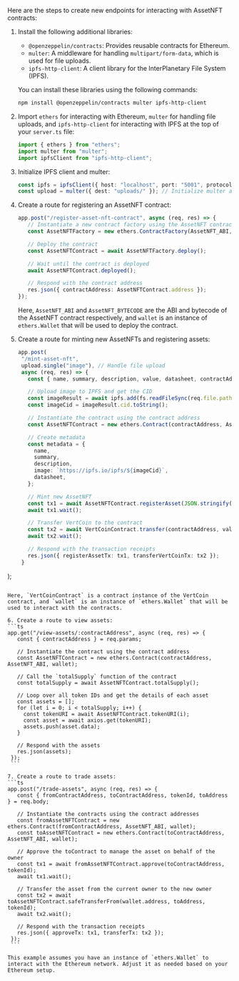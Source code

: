 Here are the steps to create new endpoints for interacting with AssetNFT contracts:
1. Install the following additional libraries:
   - `@openzeppelin/contracts`: Provides reusable contracts for Ethereum.
   - `multer`: A middleware for handling `multipart/form-data`, which is used for file uploads.
   - `ipfs-http-client`: A client library for the InterPlanetary File System (IPFS).

   You can install these libraries using the following commands:

   ```bash
   npm install @openzeppelin/contracts multer ipfs-http-client
   ```

2. Import `ethers` for interacting with Ethereum, `multer` for handling file uploads, and `ipfs-http-client` for interacting with IPFS at the top of your `server.ts` file:
   ```ts
   import { ethers } from "ethers";
   import multer from "multer";
   import ipfsClient from "ipfs-http-client";
   ```

3. Initialize IPFS client and multer:
   ```ts
   const ipfs = ipfsClient({ host: "localhost", port: "5001", protocol: "http" }); // Initialize the IPFS client
   const upload = multer({ dest: "uploads/" }); // Initialize multer and define directory to store uploaded files
   ```

4. Create a route for registering an AssetNFT contract:
   ```ts
   app.post("/register-asset-nft-contract", async (req, res) => {
      // Instantiate a new contract factory using the AssetNFT contract ABI and bytecode
      const AssetNFTFactory = new ethers.ContractFactory(AssetNFT_ABI, AssetNFT_BYTECODE, wallet);

      // Deploy the contract
      const AssetNFTContract = await AssetNFTFactory.deploy();

      // Wait until the contract is deployed
      await AssetNFTContract.deployed();

      // Respond with the contract address
      res.json({ contractAddress: AssetNFTContract.address });
   });
   ```

   Here, `AssetNFT_ABI` and `AssetNFT_BYTECODE` are the ABI and bytecode of the AssetNFT contract respectively, and `wallet` is an instance of `ethers.Wallet` that will be used to deploy the contract.

5. Create a route for minting new AssetNFTs and registering assets:
   ```ts
   app.post(
    "/mint-asset-nft",
    upload.single("image"), // Handle file upload
    async (req, res) => {
      const { name, summary, description, value, datasheet, contractAddress } = req.body;

      // Upload image to IPFS and get the CID
      const imageResult = await ipfs.add(fs.readFileSync(req.file.path));
      const imageCid = imageResult.cid.toString();

      // Instantiate the contract using the contract address
      const AssetNFTContract = new ethers.Contract(contractAddress, AssetNFT_ABI, wallet);

      // Create metadata
      const metadata = {
        name,
        summary,
        description,
        image: `https://ipfs.io/ipfs/${imageCid}`,
        datasheet,
      };

      // Mint new AssetNFT
      const tx1 = await AssetNFTContract.registerAsset(JSON.stringify(metadata));
      await tx1.wait();

      // Transfer VertCoin to the contract
      const tx2 = await VertCoinContract.transfer(contractAddress, value);
      await tx2.wait();

      // Respond with the transaction receipts
      res.json({ registerAssetTx: tx1, transferVertCoinTx: tx2 });
    }
  );
   ```

  Here, `VertCoinContract` is a contract instance of the VertCoin contract, and `wallet` is an instance of `ethers.Wallet` that will be used to interact with the contracts. 

6. Create a route to view assets:
   ```ts
   app.get("/view-assets/:contractAddress", async (req, res) => {
      const { contractAddress } = req.params;

      // Instantiate the contract using the contract address
      const AssetNFTContract = new ethers.Contract(contractAddress, AssetNFT_ABI, wallet);

      // Call the `totalSupply` function of the contract
      const totalSupply = await AssetNFTContract.totalSupply();

      // Loop over all token IDs and get the details of each asset
      const assets = [];
      for (let i = 0; i < totalSupply; i++) {
        const tokenURI = await AssetNFTContract.tokenURI(i);
        const asset = await axios.get(tokenURI);
        assets.push(asset.data);
      }

      // Respond with the assets
      res.json(assets);
    });
    ```

7. Create a route to trade assets:
   ```ts
   app.post("/trade-assets", async (req, res) => {
      const { fromContractAddress, toContractAddress, tokenId, toAddress } = req.body;

      // Instantiate the contracts using the contract addresses
      const fromAssetNFTContract = new ethers.Contract(fromContractAddress, AssetNFT_ABI, wallet);
      const toAssetNFTContract = new ethers.Contract(toContractAddress, AssetNFT_ABI, wallet);

      // Approve the toContract to manage the asset on behalf of the owner
      const tx1 = await fromAssetNFTContract.approve(toContractAddress, tokenId);
      await tx1.wait();

      // Transfer the asset from the current owner to the new owner
      const tx2 = await toAssetNFTContract.safeTransferFrom(wallet.address, toAddress, tokenId);
      await tx2.wait();

      // Respond with the transaction receipts
      res.json({ approveTx: tx1, transferTx: tx2 });
    });
    ```

This example assumes you have an instance of `ethers.Wallet` to interact with the Ethereum network. Adjust it as needed based on your Ethereum setup.